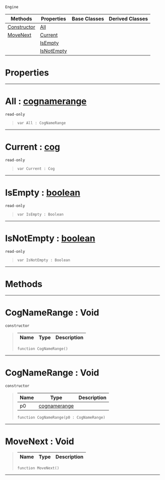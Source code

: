  `Engine`

|Methods|Properties|Base Classes|Derived Classes|
|---|---|---|---|
|[ Constructor](cognamerange.md#cognamerange-void)|[ All](cognamerange.md#all-zilch-engine-document)| | |
|[ MoveNext](cognamerange.md#movenext-void)|[ Current](cognamerange.md#current-zilch-engine-docu)| | |
| |[ IsEmpty](cognamerange.md#isempty-zilch-engine-docu)| | |
| |[ IsNotEmpty](cognamerange.md#isnotempty-zilch-engine-d)| | |


 #  Properties


---  
 #  All : [cognamerange](cognamerange.md)

 `read-only`

> 
> ``` lang=cpp, name=Nada
> var All : CogNameRange


---  
 #  Current : [cog](cog.md)

 `read-only`

> 
> ``` lang=cpp, name=Nada
> var Current : Cog


---  
 #  IsEmpty : [boolean](../nada_base_types/boolean.md)

 `read-only`

> 
> ``` lang=cpp, name=Nada
> var IsEmpty : Boolean


---  
 #  IsNotEmpty : [boolean](../nada_base_types/boolean.md)

 `read-only`

> 
> ``` lang=cpp, name=Nada
> var IsNotEmpty : Boolean


---  
 #  Methods


---  
 #  CogNameRange : Void

 `constructor`

> 
> |Name|Type|Description|
> |---|---|---|
> ``` lang=cpp, name=Nada
> function CogNameRange()
> ``` 


---  
 #  CogNameRange : Void

 `constructor`

> 
> |Name|Type|Description|
> |---|---|---|
> |p0|[cognamerange](cognamerange.md)| |
> ``` lang=cpp, name=Nada
> function CogNameRange(p0 : CogNameRange)
> ``` 


---  
 #  MoveNext : Void

> 
> |Name|Type|Description|
> |---|---|---|
> ``` lang=cpp, name=Nada
> function MoveNext()
> ``` 


---  
 

 
